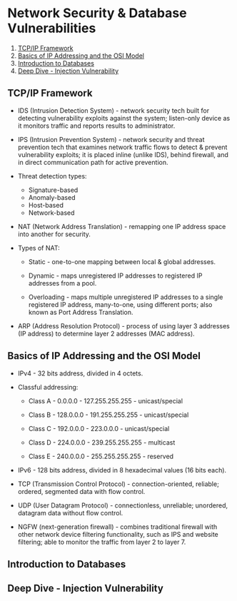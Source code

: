 # Network Security & Database Vulnerabilities

1. [TCP/IP Framework](#tcpip-framework)
2. [Basics of IP Addressing and the OSI Model](#basics-of-ip-addressing-and-the-osi-model)
3. [Introduction to Databases](#introduction-to-databases)
4. [Deep Dive - Injection Vulnerability](#deep-dive---injection-vulnerability)

## TCP/IP Framework

* IDS (Intrusion Detection System) - network security tech built for detecting vulnerability exploits against the system; listen-only device as it monitors traffic and reports results to administrator.

* IPS (Intrusion Prevention System) - network security and threat prevention tech that examines network traffic flows to detect & prevent vulnerability exploits; it is placed inline (unlike IDS), behind firewall, and in direct communication path for active prevention.

* Threat detection types:

  * Signature-based
  * Anomaly-based
  * Host-based
  * Network-based

* NAT (Network Address Translation) - remapping one IP address space into another for security.

* Types of NAT:

  * Static - one-to-one mapping between local & global addresses.

  * Dynamic - maps unregistered IP addresses to registered IP addresses from a pool.

  * Overloading - maps multiple unregistered IP addresses to a single registered IP address, many-to-one, using different ports; also known as Port Address Translation.

* ARP (Address Resolution Protocol) - process of using layer 3 addresses (IP address) to determine layer 2 addresses (MAC address).

## Basics of IP Addressing and the OSI Model

* IPv4 - 32 bits address, divided in 4 octets.

* Classful addressing:

  * Class A - 0.0.0.0 - 127.255.255.255 - unicast/special

  * Class B - 128.0.0.0 - 191.255.255.255 - unicast/special

  * Class C - 192.0.0.0 - 223.0.0.0 - unicast/special

  * Class D - 224.0.0.0 - 239.255.255.255 - multicast

  * Class E - 240.0.0.0 - 255.255.255.255 - reserved

* IPv6 - 128 bits address, divided in 8 hexadecimal values (16 bits each).

* TCP (Transmission Control Protocol) - connection-oriented, reliable; ordered, segmented data with flow control.

* UDP (User Datagram Protocol) - connectionless, unreliable; unordered, datagram data without flow control.

* NGFW (next-generation firewall) - combines traditional firewall with other network device filtering functionality, such as IPS and website filtering; able to monitor the traffic from layer 2 to layer 7.

## Introduction to Databases

## Deep Dive - Injection Vulnerability
